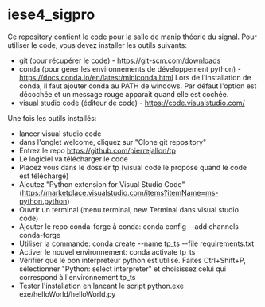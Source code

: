 # iese4_sigpro

Ce repository contient le code pour la salle de manip théorie du signal. 
Pour utiliser le code, vous devez installer les outils suivants:
- git (pour récupérer le code) - https://git-scm.com/downloads
- conda (pour gérer les environnements de développement python) - https://docs.conda.io/en/latest/miniconda.html
Lors de l'installation de conda, il faut ajouter conda au PATH de windows. Par défaut l'option est décochée et un message rouge apparait quand elle est cochée. 
- visual studio code (éditeur de code) - https://code.visualstudio.com/

Une fois les outils installés:
- lancer visual studio code
- dans l'onglet welcome, cliquez sur "Clone git repository"
- Entrez le repo https://github.com/pierrejallon/tp 
- Le logiciel va télécharger le code
- Placez vous dans le dossier tp (visual code le propose quand le code est téléchargé)
- Ajoutez "Python extension for Visual Studio Code" (https://marketplace.visualstudio.com/items?itemName=ms-python.python)
- Ouvrir un terminal (menu terminal, new Terminal dans visual studio code)
- Ajouter le repo conda-forge à conda: conda config --add channels conda-forge
- Utiliser la commande: conda create --name tp_ts --file requirements.txt
- Activer le nouvel environnement: conda activate tp_ts
- Vérifier que le bon interpreteur python est utilisé. Faites Ctrl+Shift+P, sélectionner "Python: select interpreter" et choisissez celui qui correspond à l'environnement tp_ts
- Tester l'installation en lancant le script python.exe exe/helloWorld/helloWorld.py

